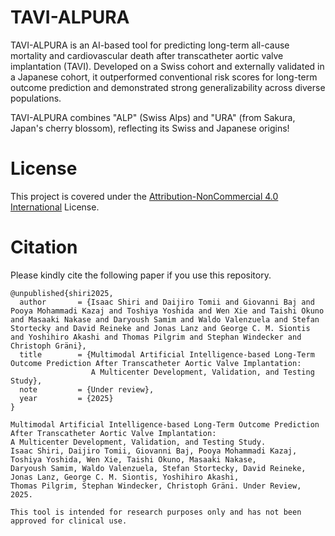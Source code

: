 # TAVI-ALPURA
TAVI-ALPURA is an AI-based tool for predicting long-term all-cause mortality and cardiovascular death after transcatheter aortic valve implantation (TAVI). Developed on a Swiss cohort and externally validated in a Japanese cohort, it outperformed conventional risk scores for long-term outcome prediction and demonstrated strong generalizability across diverse populations.

TAVI-ALPURA combines "ALP" (Swiss Alps) and "URA" (from Sakura, Japan's cherry blossom), reflecting its Swiss and Japanese origins!



# License
This project is covered under the [Attribution-NonCommercial 4.0 International](LICENSE.md) License.

# Citation
Please kindly cite the following paper if you use this repository.


```
@unpublished{shiri2025,
  author       = {Isaac Shiri and Daijiro Tomii and Giovanni Baj and Pooya Mohammadi Kazaj and Toshiya Yoshida and Wen Xie and Taishi Okuno and Masaaki Nakase and Daryoush Samim and Waldo Valenzuela and Stefan Stortecky and David Reineke and Jonas Lanz and George C. M. Siontis and Yoshihiro Akashi and Thomas Pilgrim and Stephan Windecker and Christoph Gräni},
  title        = {Multimodal Artificial Intelligence-based Long-Term Outcome Prediction After Transcatheter Aortic Valve Implantation:
                  A Multicenter Development, Validation, and Testing Study},
  note         = {Under review},
  year         = {2025}
}

```

```
Multimodal Artificial Intelligence-based Long-Term Outcome Prediction After Transcatheter Aortic Valve Implantation:
A Multicenter Development, Validation, and Testing Study.
Isaac Shiri, Daijiro Tomii, Giovanni Baj, Pooya Mohammadi Kazaj, Toshiya Yoshida, Wen Xie, Taishi Okuno, Masaaki Nakase,
Daryoush Samim, Waldo Valenzuela, Stefan Stortecky, David Reineke, Jonas Lanz, George C. M. Siontis, Yoshihiro Akashi,
Thomas Pilgrim, Stephan Windecker, Christoph Gräni. Under Review, 2025.

```

```
This tool is intended for research purposes only and has not been approved for clinical use.
```
